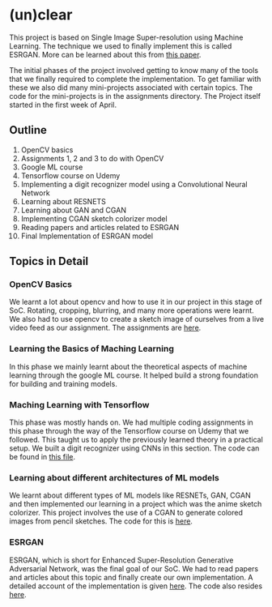 # (un)clear

This project is based on Single Image Super-resolution using Machine Learning. The technique we used to finally implement this is called ESRGAN. More can be learned about this from [this paper](https://arxiv.org/abs/1809.00219).

The initial phases of the project involved getting to know many of the tools that we finally required to complete the implementation. To get familiar with these we also did many mini-projects associated with certain topics. The code for the mini-projects is in the assignments directory. The Project itself started in the first week of April.

## Outline

1. OpenCV basics
2. Assignments 1, 2 and 3 to do with OpenCV
3. Google ML course
4. Tensorflow course on Udemy
5. Implementing a digit recognizer model using a Convolutional Neural Network 
6. Learning about RESNETS
7. Learning about GAN and CGAN
8. Implementing CGAN sketch colorizer model
9. Reading papers and articles related to ESRGAN
10. Final Implementation of ESRGAN model

## Topics in Detail

### OpenCV Basics

We learnt a lot about opencv and how to use it in our project in this stage of SoC. Rotating, cropping, blurring, and many more operations were learnt. We also had to use opencv to create a sketch image of ourselves from a live video feed as our assignment. The assignments are [here](./opencv).

### Learning the Basics of Maching Learning

In this phase we mainly learnt about the theoretical aspects of machine learning through the google ML course. It helped build a strong foundation for building and training models.

### Maching Learning with Tensorflow

This phase was mostly hands on. We had multiple coding assignments in this phase through the way of the Tensorflow course on Udemy that we followed. This taught us to apply the previously learned theory in a practical setup. We built a digit recognizer using CNNs in this section. The code can be found in [this file](./MNIST_digit_recognition/MNIST_num_recog.ipynb).

### Learning about different architectures of ML models

We learnt about different types of ML models like RESNETs, GAN, CGAN and then implemented our learning in a project which was the anime sketch colorizer. This project involves the use of a CGAN to generate colored images from pencil sketches. The code for this is [here](./sketch_colorizer/sketch_colorizer.ipynb).

### ESRGAN

ESRGAN, which is short for Enhanced Super-Resolution Generative Adversarial Network, was the final goal of our SoC. We had to read papers and articles about this topic and finally create our own implementation. A detailed account of the implementation is given [here](./ESRGAN/README.md). The code also resides [here](./ESRGAN).

